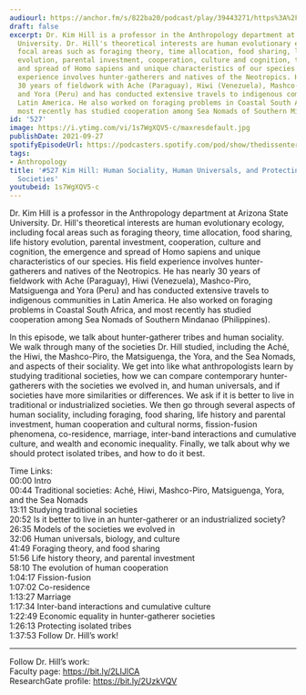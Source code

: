```yaml
---
audiourl: https://anchor.fm/s/822ba20/podcast/play/39443271/https%3A%2F%2Fd3ctxlq1ktw2nl.cloudfront.net%2Fstaging%2F2021-7-27%2F1e7a604a-a13c-b948-dffb-e1617eb4577d.m4a
draft: false
excerpt: Dr. Kim Hill is a professor in the Anthropology department at Arizona State
  University. Dr. Hill's theoretical interests are human evolutionary ecology, including
  focal areas such as foraging theory, time allocation, food sharing, life history
  evolution, parental investment, cooperation, culture and cognition, the emergence
  and spread of Homo sapiens and unique characteristics of our species. His field
  experience involves hunter-gatherers and natives of the Neotropics. He has nearly
  30 years of fieldwork with Ache (Paraguay), Hiwi (Venezuela), Mashco-Piro, Matsiguenga
  and Yora (Peru) and has conducted extensive travels to indigenous communities in
  Latin America. He also worked on foraging problems in Coastal South Africa, and
  most recently has studied cooperation among Sea Nomads of Southern Mindanao (Philippines).
id: '527'
image: https://i.ytimg.com/vi/1s7WgXQV5-c/maxresdefault.jpg
publishDate: 2021-09-27
spotifyEpisodeUrl: https://podcasters.spotify.com/pod/show/thedissenter/episodes/527-Kim-Hill-Human-Sociality--Human-Universals--and-Protecting-Isolated-Societies-e16i7c7
tags:
- Anthropology
title: '#527 Kim Hill: Human Sociality, Human Universals, and Protecting Isolated
  Societies'
youtubeid: 1s7WgXQV5-c
---
```

<div class="timelinks">

Dr. Kim Hill is a professor in the Anthropology department at Arizona State University. Dr. Hill's theoretical interests are human evolutionary ecology, including focal areas such as foraging theory, time allocation, food sharing, life history evolution, parental investment, cooperation, culture and cognition, the emergence and spread of Homo sapiens and unique characteristics of our species. His field experience involves hunter-gatherers and natives of the Neotropics. He has nearly 30 years of fieldwork with Ache (Paraguay), Hiwi (Venezuela), Mashco-Piro, Matsiguenga and Yora (Peru) and has conducted extensive travels to indigenous communities in Latin America. He also worked on foraging problems in Coastal South Africa, and most recently has studied cooperation among Sea Nomads of Southern Mindanao (Philippines).

In this episode, we talk about hunter-gatherer tribes and human sociality. We walk through many of the societies Dr. Hill studied, including the Aché, the Hiwi, the Mashco-Piro, the Matsiguenga, the Yora, and the Sea Nomads, and aspects of their sociality. We get into like what anthropologists learn by studying traditional societies, how we can compare contemporary hunter-gatherers with the societies we evolved in, and human universals, and if societies have more similarities or differences. We ask if it is better to live in traditional or industrialized societies. We then go through several aspects of human sociality, including foraging, food sharing, life history and parental investment, human cooperation and cultural norms, fission-fusion phenomena, co-residence, marriage, inter-band interactions and cumulative culture, and wealth and economic inequality. Finally, we talk about why we should protect isolated tribes, and how to do it best.

Time Links:  
<time>00:00</time> Intro  
<time>00:44</time> Traditional societies: Aché, Hiwi, Mashco-Piro, Matsiguenga, Yora, and the Sea Nomads  
<time>13:11</time> Studying traditional societies  
<time>20:52</time> Is it better to live in an hunter-gatherer or an industrialized society?  
<time>26:35</time> Models of the societies we evolved in  
<time>32:06</time> Human universals, biology, and culture  
<time>41:49</time> Foraging theory, and food sharing  
<time>51:56</time> Life history theory, and parental investment  
<time>58:10</time> The evolution of human cooperation  
<time>1:04:17</time> Fission-fusion  
<time>1:07:02</time> Co-residence  
<time>1:13:27</time> Marriage  
<time>1:17:34</time> Inter-band interactions and cumulative culture  
<time>1:22:49</time> Economic equality in hunter-gatherer societies  
<time>1:26:13</time> Protecting isolated tribes  
<time>1:37:53</time> Follow Dr. Hill’s work!

---

Follow Dr. Hill’s work:  
Faculty page: https://bit.ly/2LIJlCA  
ResearchGate profile: https://bit.ly/2UzkVQV
</div>

